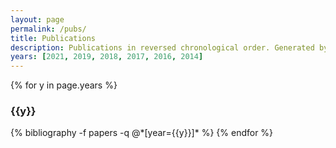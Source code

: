 ```yaml
---
layout: page
permalink: /pubs/
title: Publications
description: Publications in reversed chronological order. Generated by jekyll-scholar.
years: [2021, 2019, 2018, 2017, 2016, 2014]
---
```


{% for y in page.years %}
  <h3 class="year">{{y}}</h3>
  {% bibliography -f papers -q @*[year={{y}}]* %}
{% endfor %}
